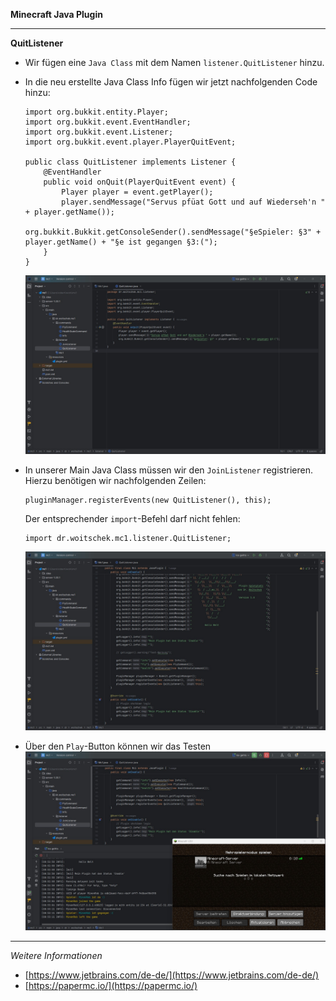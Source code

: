 **Minecraft Java Plugin**

---

**QuitListener**

- Wir fügen eine `Java Class` mit dem Namen `listener.QuitListener` hinzu.
- In die neu erstellte Java Class Info fügen wir jetzt nachfolgenden Code hinzu:
  ```
  import org.bukkit.entity.Player;
  import org.bukkit.event.EventHandler;
  import org.bukkit.event.Listener;
  import org.bukkit.event.player.PlayerQuitEvent;
  
  public class QuitListener implements Listener {
      @EventHandler
      public void onQuit(PlayerQuitEvent event) {
          Player player = event.getPlayer();
          player.sendMessage("Servus pfüat Gott und auf Wiederseh'n " + player.getName());
		  org.bukkit.Bukkit.getConsoleSender().sendMessage("§eSpieler: §3" + player.getName() + "§e ist gegangen §3:(");
      }
  }
  ```
  ![Screenshot](https://github.com/dr-woitschek/minecraft/blob/main/JavaEdition/Plugins/mc-QuitListener/Bilder/IntelliJ_IDEA_01.jpg)


- In unserer Main Java Class müssen wir den `JoinListener` registrieren. Hierzu benötigen wir nachfolgenden Zeilen:
  ```
  pluginManager.registerEvents(new QuitListener(), this);
  ```

  Der entsprechender `import`-Befehl darf nicht fehlen:
  ```
  import dr.woitschek.mc1.listener.QuitListener;
  ```
  ![Screenshot](https://github.com/dr-woitschek/minecraft/blob/main/JavaEdition/Plugins/mc-QuitListener/Bilder/IntelliJ_IDEA_02.jpg)

- Über den `Play`-Button können wir das Testen
  ![Screenshot](https://github.com/dr-woitschek/minecraft/blob/main/JavaEdition/Plugins/mc-QuitListener/Bilder/IntelliJ_IDEA_03.jpg)

---

_Weitere Informationen_
- [https://www.jetbrains.com/de-de/](https://www.jetbrains.com/de-de/)
- [https://papermc.io/](https://papermc.io/)

